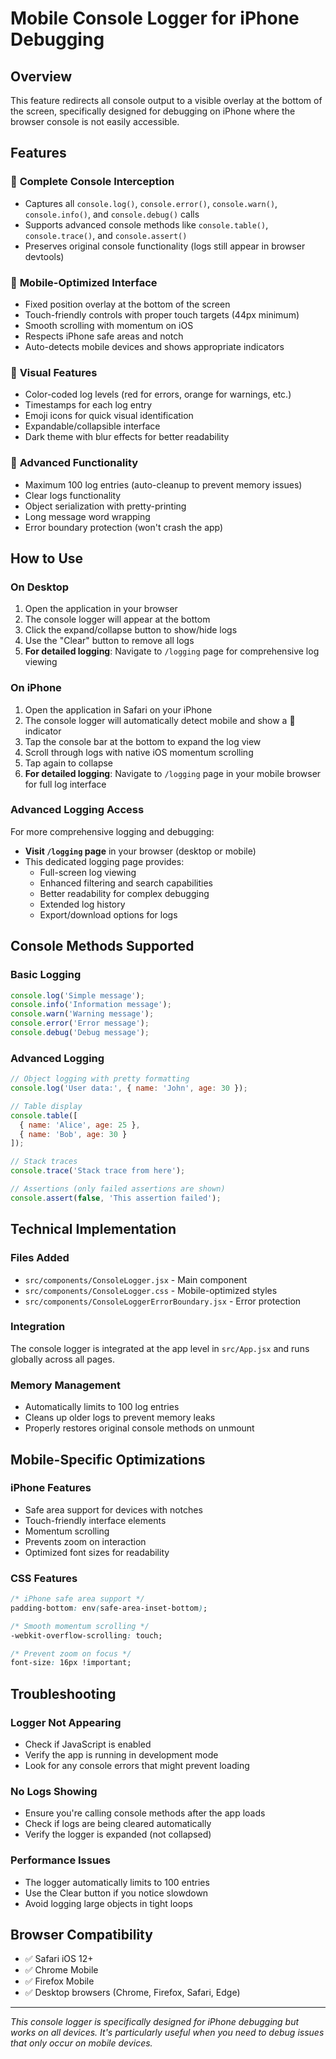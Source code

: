 # Mobile Console Logger for iPhone Debugging

## Overview
This feature redirects all console output to a visible overlay at the bottom of the screen, specifically designed for debugging on iPhone where the browser console is not easily accessible.

## Features

### 🎯 **Complete Console Interception**
- Captures all `console.log()`, `console.error()`, `console.warn()`, `console.info()`, and `console.debug()` calls
- Supports advanced console methods like `console.table()`, `console.trace()`, and `console.assert()`
- Preserves original console functionality (logs still appear in browser devtools)

### 📱 **Mobile-Optimized Interface**
- Fixed position overlay at the bottom of the screen
- Touch-friendly controls with proper touch targets (44px minimum)
- Smooth scrolling with momentum on iOS
- Respects iPhone safe areas and notch
- Auto-detects mobile devices and shows appropriate indicators

### 🎨 **Visual Features**
- Color-coded log levels (red for errors, orange for warnings, etc.)
- Timestamps for each log entry
- Emoji icons for quick visual identification
- Expandable/collapsible interface
- Dark theme with blur effects for better readability

### 🔧 **Advanced Functionality**
- Maximum 100 log entries (auto-cleanup to prevent memory issues)
- Clear logs functionality
- Object serialization with pretty-printing
- Long message word wrapping
- Error boundary protection (won't crash the app)

## How to Use

### On Desktop
1. Open the application in your browser
2. The console logger will appear at the bottom
3. Click the expand/collapse button to show/hide logs
4. Use the "Clear" button to remove all logs
5. **For detailed logging**: Navigate to `/logging` page for comprehensive log viewing

### On iPhone
1. Open the application in Safari on your iPhone
2. The console logger will automatically detect mobile and show a 📱 indicator
3. Tap the console bar at the bottom to expand the log view
4. Scroll through logs with native iOS momentum scrolling
5. Tap again to collapse
6. **For detailed logging**: Navigate to `/logging` page in your mobile browser for full log interface

### Advanced Logging Access
For more comprehensive logging and debugging:
- **Visit `/logging` page** in your browser (desktop or mobile)
- This dedicated logging page provides:
  - Full-screen log viewing
  - Enhanced filtering and search capabilities
  - Better readability for complex debugging
  - Extended log history
  - Export/download options for logs

## Console Methods Supported

### Basic Logging
```javascript
console.log('Simple message');
console.info('Information message');
console.warn('Warning message');
console.error('Error message');
console.debug('Debug message');
```

### Advanced Logging
```javascript
// Object logging with pretty formatting
console.log('User data:', { name: 'John', age: 30 });

// Table display
console.table([
  { name: 'Alice', age: 25 },
  { name: 'Bob', age: 30 }
]);

// Stack traces
console.trace('Stack trace from here');

// Assertions (only failed assertions are shown)
console.assert(false, 'This assertion failed');
```

## Technical Implementation

### Files Added
- `src/components/ConsoleLogger.jsx` - Main component
- `src/components/ConsoleLogger.css` - Mobile-optimized styles
- `src/components/ConsoleLoggerErrorBoundary.jsx` - Error protection

### Integration
The console logger is integrated at the app level in `src/App.jsx` and runs globally across all pages.

### Memory Management
- Automatically limits to 100 log entries
- Cleans up older logs to prevent memory leaks
- Properly restores original console methods on unmount

## Mobile-Specific Optimizations

### iPhone Features
- Safe area support for devices with notches
- Touch-friendly interface elements
- Momentum scrolling
- Prevents zoom on interaction
- Optimized font sizes for readability

### CSS Features
```css
/* iPhone safe area support */
padding-bottom: env(safe-area-inset-bottom);

/* Smooth momentum scrolling */
-webkit-overflow-scrolling: touch;

/* Prevent zoom on focus */
font-size: 16px !important;
```

## Troubleshooting

### Logger Not Appearing
- Check if JavaScript is enabled
- Verify the app is running in development mode
- Look for any console errors that might prevent loading

### No Logs Showing
- Ensure you're calling console methods after the app loads
- Check if logs are being cleared automatically
- Verify the logger is expanded (not collapsed)

### Performance Issues
- The logger automatically limits to 100 entries
- Use the Clear button if you notice slowdown
- Avoid logging large objects in tight loops

## Browser Compatibility
- ✅ Safari iOS 12+
- ✅ Chrome Mobile
- ✅ Firefox Mobile
- ✅ Desktop browsers (Chrome, Firefox, Safari, Edge)

---

*This console logger is specifically designed for iPhone debugging but works on all devices. It's particularly useful when you need to debug issues that only occur on mobile devices.*
